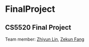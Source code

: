 # FinalProject
## CS5520 Final Project
Team member: [Zhiyun Lin](https://github.com/Jonax77), [Zekun Fang](https://github.com/zekun-fang)
